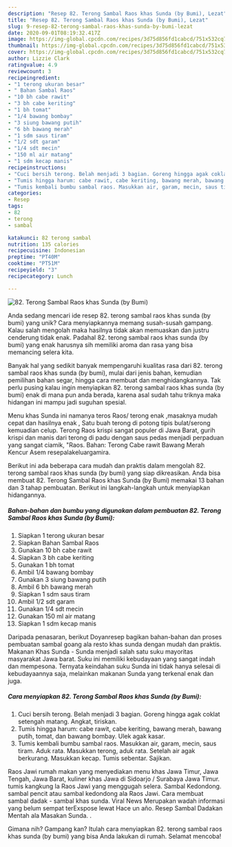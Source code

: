 ```yaml
---
description: "Resep 82. Terong Sambal Raos khas Sunda (by Bumi), Lezat"
title: "Resep 82. Terong Sambal Raos khas Sunda (by Bumi), Lezat"
slug: 9-resep-82-terong-sambal-raos-khas-sunda-by-bumi-lezat
date: 2020-09-01T08:19:32.417Z
image: https://img-global.cpcdn.com/recipes/3d75d856fd1cabcd/751x532cq70/82-terong-sambal-raos-khas-sunda-by-bumi-foto-resep-utama.jpg
thumbnail: https://img-global.cpcdn.com/recipes/3d75d856fd1cabcd/751x532cq70/82-terong-sambal-raos-khas-sunda-by-bumi-foto-resep-utama.jpg
cover: https://img-global.cpcdn.com/recipes/3d75d856fd1cabcd/751x532cq70/82-terong-sambal-raos-khas-sunda-by-bumi-foto-resep-utama.jpg
author: Lizzie Clark
ratingvalue: 4.9
reviewcount: 3
recipeingredient:
- "1 terong ukuran besar"
- " Bahan Sambal Raos"
- "10 bh cabe rawit"
- "3 bh cabe keriting"
- "1 bh tomat"
- "1/4 bawang bombay"
- "3 siung bawang putih"
- "6 bh bawang merah"
- "1 sdm saus tiram"
- "1/2 sdt garam"
- "1/4 sdt mecin"
- "150 ml air matang"
- "1 sdm kecap manis"
recipeinstructions:
- "Cuci bersih terong. Belah menjadi 3 bagian. Goreng hingga agak coklat setengah matang. Angkat, tiriskan."
- "Tumis hingga harum: cabe rawit, cabe keriting, bawang merah, bawang putih, tomat, dan bawang bombay. Ulek agak kasar."
- "Tumis kembali bumbu sambal raos. Masukkan air, garam, mecin, saus tiram. Aduk rata. Masukkan terong, aduk rata. Setelah air agak berkurang. Masukkan kecap. Tumis sebentar. Sajikan."
categories:
- Resep
tags:
- 82
- terong
- sambal

katakunci: 82 terong sambal 
nutrition: 135 calories
recipecuisine: Indonesian
preptime: "PT40M"
cooktime: "PT51M"
recipeyield: "3"
recipecategory: Lunch

---
```



![82. Terong Sambal Raos khas Sunda (by Bumi)](https://img-global.cpcdn.com/recipes/3d75d856fd1cabcd/751x532cq70/82-terong-sambal-raos-khas-sunda-by-bumi-foto-resep-utama.jpg)

Anda sedang mencari ide resep 82. terong sambal raos khas sunda (by bumi) yang unik? Cara menyiapkannya memang susah-susah gampang. Kalau salah mengolah maka hasilnya tidak akan memuaskan dan justru cenderung tidak enak. Padahal 82. terong sambal raos khas sunda (by bumi) yang enak harusnya sih memiliki aroma dan rasa yang bisa memancing selera kita.

Banyak hal yang sedikit banyak mempengaruhi kualitas rasa dari 82. terong sambal raos khas sunda (by bumi), mulai dari jenis bahan, kemudian pemilihan bahan segar, hingga cara membuat dan menghidangkannya. Tak perlu pusing kalau ingin menyiapkan 82. terong sambal raos khas sunda (by bumi) enak di mana pun anda berada, karena asal sudah tahu triknya maka hidangan ini mampu jadi suguhan spesial.

Menu khas Sunda ini namanya teros Raos/ terong enak ,masaknya mudah cepat dan hasilnya enak , Satu buah terong di potong tipis bulat/serong kemuadian celup. Terong Raos krispi sangat populer di Jawa Barat, gurih krispi dan manis dari terong di padu dengan saus pedas menjadi perpaduan yang sangat ciamik, &#34;Raos. Bahan: Terong Cabe rawit Bawang Merah Kencur Asem resepalakeluargamira.


Berikut ini ada beberapa cara mudah dan praktis dalam mengolah 82. terong sambal raos khas sunda (by bumi) yang siap dikreasikan. Anda bisa membuat 82. Terong Sambal Raos khas Sunda (by Bumi) memakai 13 bahan dan 3 tahap pembuatan. Berikut ini langkah-langkah untuk menyiapkan hidangannya.

<!--inarticleads1-->

##### Bahan-bahan dan bumbu yang digunakan dalam pembuatan 82. Terong Sambal Raos khas Sunda (by Bumi):

1. Siapkan 1 terong ukuran besar
1. Siapkan  Bahan Sambal Raos
1. Gunakan 10 bh cabe rawit
1. Siapkan 3 bh cabe keriting
1. Gunakan 1 bh tomat
1. Ambil 1/4 bawang bombay
1. Gunakan 3 siung bawang putih
1. Ambil 6 bh bawang merah
1. Siapkan 1 sdm saus tiram
1. Ambil 1/2 sdt garam
1. Gunakan 1/4 sdt mecin
1. Gunakan 150 ml air matang
1. Siapkan 1 sdm kecap manis


Daripada penasaran, berikut Doyanresep bagikan bahan-bahan dan proses pembuatan sambal goang ala resto khas sunda dengan mudah dan praktis. Makanan Khas Sunda - Sunda menjadi salah satu suku mayoritas masyarakat Jawa barat. Suku ini memiliki kebudayaan yang sangat indah dan mempesona. Ternyata keindahan suku Sunda ini tidak hanya selesai di kebudayaannya saja, melainkan makanan Sunda yang terkenal enak dan juga. 

<!--inarticleads2-->

##### Cara menyiapkan 82. Terong Sambal Raos khas Sunda (by Bumi):

1. Cuci bersih terong. Belah menjadi 3 bagian. Goreng hingga agak coklat setengah matang. Angkat, tiriskan.
1. Tumis hingga harum: cabe rawit, cabe keriting, bawang merah, bawang putih, tomat, dan bawang bombay. Ulek agak kasar.
1. Tumis kembali bumbu sambal raos. Masukkan air, garam, mecin, saus tiram. Aduk rata. Masukkan terong, aduk rata. Setelah air agak berkurang. Masukkan kecap. Tumis sebentar. Sajikan.


Raos Jawi rumah makan yang menyediakan menu khas Jawa Timur, Jawa Tengah, Jawa Barat, kuliner khas Jawa di Sidoarjo / Surabaya Jawa Timur. tumis kangkung la Raos Jawi yang menggugah selera. Sambal Kedondong. sambal pencit atau sambal kedondong ala Raos Jawi. Cara membuat sambal dadak - sambal khas sunda. Viral News Merupakan wadah informasi yang belum sempat terExspose lewat Hace un año. Resep Sambal Dadakan Mentah ala Masakan Sunda. . 

Gimana nih? Gampang kan? Itulah cara menyiapkan 82. terong sambal raos khas sunda (by bumi) yang bisa Anda lakukan di rumah. Selamat mencoba!
